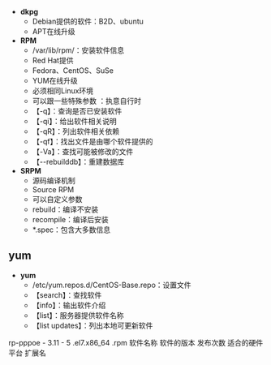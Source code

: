 - **dkpg**
	- Debian提供的软件：B2D、ubuntu
	- APT在线升级
- **RPM**
	- /var/lib/rpm/：安装软件信息
	- Red Hat提供
	- Fedora、CentOS、SuSe
	- YUM在线升级
	- 必须相同Linux环境
	- 可以跟一些特殊参数 ：执意自行时
	- 【-q】：查询是否已安装软件
	- 【-qi】：给出软件相关说明
	- 【-qR】：列出软件相关依赖
	- 【-qf】：找出文件是由哪个软件提供的
	- 【-Va】：查找可能被修改的文件
	- 【--rebuilddb】：重建数据库
- **SRPM**
	- 源码编译机制
	- Source RPM
	- 可以自定义参数
	- rebuild：编译不安装
	- recompile：编译后安装
	- *.spec：包含大多数信息

## yum
- **yum**
	- /etc/yum.repos.d/CentOS-Base.repo：设置文件
	- 【search】：查找软件
	- 【info】：输出软件介绍
	- 【list】：服务器提供软件名称
	- 【list updates】：列出本地可更新软件



rp-pppoe -        3.11   -            5            .el7.x86_64        .rpm
软件名称      软件的版本  发布次数    适合的硬件平台  扩展名
<!--stackedit_data:
eyJoaXN0b3J5IjpbNTA5Mzk1OTM3LDQ3NzY0MzU3NiwyMTMwNj
U2NDE0LDIzMzQ1OTQxOCwzOTk2NzA3MTEsLTEyNjYyMzkyNyw3
NDY2ODE3MDUsLTQ2NzAwODI5OSwyMDAxMDkxMzEwLC0yMDg4Nz
Q2NjEyXX0=
-->